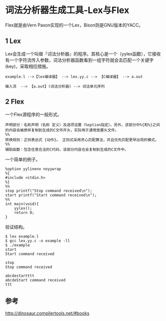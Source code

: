 ﻿# 词法分析器生成工具-Lex与Flex #

Flex就是由Vern Paxon实现的一个Lex，Bison则是GNU版本的YACC。

## 1 Lex ##

Lex会生成一个叫做『词法分析器』的程序。其核心是一个（yylex函数），它接收有一个字符流传入参数，词法分析器函数看到一组字符就会去匹配一个关键字(key)，采取相应措施。

```
example.l -->【lex编译器】 --> lex.yy.c --> 【C编译器】 --> a.out

输入流  --> 【a.out】(词法分析器) --> 词法单元序列
```

## 2 Flex ##

一个Flex源程序的一般形式。

```
声明部分：名称声明（名称 定义）及选项设置（%option指定）。另外，该部分中%{和%}之间的内容会被原样复制到生成的C文件开头，实际用于通常放置头文件。
%%
转换规则：正则表达式 {动作}。 正则式采用贪心匹配算法，并且优先匹配更早出现的模式。
%%
辅助函数：包含任意合法的C代码，该部分内容也会复制到生成的C文件中。
```

一个简单的例子。

```
%option yylineno noyywrap
%{
#include <stdio.h>
%}
%%
stop printf("Stop command received\n");
start printf("Start command received\n");
%%
int main(void){
    yylex();
    return 0;
}
```

验证结构。

```
$ lex example.l
$ gcc lex.yy.c -o example -ll
$ ./example
start
Start command received

stop
Stop command received

abcdestartttt
abcdeStart command received
ttt
```

## 参考 ##

http://dinosaur.compilertools.net/#books
